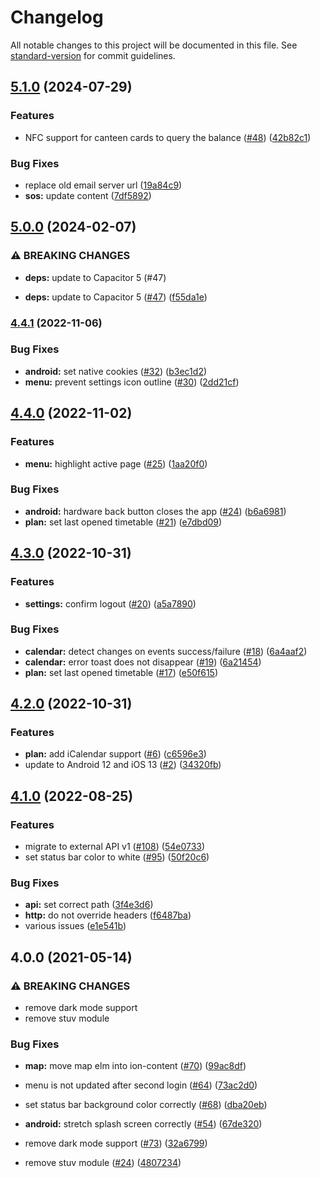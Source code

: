 # Changelog

All notable changes to this project will be documented in this file. See [standard-version](https://github.com/conventional-changelog/standard-version) for commit guidelines.

## [5.1.0](https://github.com/dhbw-vs/app/compare/v5.0.0...v5.1.0) (2024-07-29)


### Features

* NFC support for canteen cards to query the balance ([#48](https://github.com/dhbw-vs/app/issues/48)) ([42b82c1](https://github.com/dhbw-vs/app/commit/42b82c1b7360fa62ac93696d2775e4176f8edff8))


### Bug Fixes

* replace old email server url ([19a84c9](https://github.com/dhbw-vs/app/commit/19a84c9527ffd2b1d6868f251d8b60fe8c29ed79))
* **sos:** update content ([7df5892](https://github.com/dhbw-vs/app/commit/7df5892a4b2c9a5b5ad7efc98fd8f34c640f44a2))

## [5.0.0](https://github.com/dhbw-vs/app/compare/v4.4.1...v5.0.0) (2024-02-07)


### ⚠ BREAKING CHANGES

* **deps:** update to Capacitor 5 (#47)

* **deps:** update to Capacitor 5 ([#47](https://github.com/dhbw-vs/app/issues/47)) ([f55da1e](https://github.com/dhbw-vs/app/commit/f55da1e147279512c74a633c4aadf236f3c237b2))

### [4.4.1](https://github.com/dhbw-vs/app/compare/v4.4.0...v4.4.1) (2022-11-06)


### Bug Fixes

* **android:** set native cookies ([#32](https://github.com/dhbw-vs/app/issues/32)) ([b3ec1d2](https://github.com/dhbw-vs/app/commit/b3ec1d289b2e2efb18b4834a9fdfe991d21c4a7f))
* **menu:** prevent settings icon outline ([#30](https://github.com/dhbw-vs/app/issues/30)) ([2dd21cf](https://github.com/dhbw-vs/app/commit/2dd21cf61c4d431df9294a5267b8efa574c69556))

## [4.4.0](https://github.com/dhbw-vs/app/compare/v4.3.0...v4.4.0) (2022-11-02)


### Features

* **menu:** highlight active page ([#25](https://github.com/dhbw-vs/app/issues/25)) ([1aa20f0](https://github.com/dhbw-vs/app/commit/1aa20f09bc45d6da8f7e1d1db906a6faa5f28f82))


### Bug Fixes

* **android:** hardware back button closes the app ([#24](https://github.com/dhbw-vs/app/issues/24)) ([b6a6981](https://github.com/dhbw-vs/app/commit/b6a69810520a24ddeb95aacd2164dd41bdf09738))
* **plan:** set last opened timetable ([#21](https://github.com/dhbw-vs/app/issues/21)) ([e7dbd09](https://github.com/dhbw-vs/app/commit/e7dbd09e944528233f4bc67d108c4de89e8e3086))

## [4.3.0](https://github.com/dhbw-vs/app/compare/v4.2.0...v4.3.0) (2022-10-31)


### Features

* **settings:** confirm logout ([#20](https://github.com/dhbw-vs/app/issues/20)) ([a5a7890](https://github.com/dhbw-vs/app/commit/a5a7890856bdc5cd7686e6c24da156056acbab4f))


### Bug Fixes

* **calendar:** detect changes on events success/failure ([#18](https://github.com/dhbw-vs/app/issues/18)) ([6a4aaf2](https://github.com/dhbw-vs/app/commit/6a4aaf2e8daf982fd0e12fb6a1cfd067c1102b57))
* **calendar:** error toast does not disappear ([#19](https://github.com/dhbw-vs/app/issues/19)) ([6a21454](https://github.com/dhbw-vs/app/commit/6a21454a394a2a9e92bf5f2bc4fcf139b8439aa8))
* **plan:** set last opened timetable ([#17](https://github.com/dhbw-vs/app/issues/17)) ([e50f615](https://github.com/dhbw-vs/app/commit/e50f6159df3e8c8391ea464d077a387b6866d017))

## [4.2.0](https://github.com/dhbw-vs/app/compare/v4.1.0...v4.2.0) (2022-10-31)


### Features

* **plan:** add iCalendar support ([#6](https://github.com/dhbw-vs/app/issues/6)) ([c6596e3](https://github.com/dhbw-vs/app/commit/c6596e3252ebe83b1cf58e222573d843dfc5484d))
* update to Android 12 and iOS 13 ([#2](https://github.com/dhbw-vs/app/issues/2)) ([34320fb](https://github.com/dhbw-vs/app/commit/34320fb508d2657230b0bba097826f0840db6ecb))

## [4.1.0](https://github.com/robingenz/dhbw-vs-app/compare/v4.0.0...v4.1.0) (2022-08-25)


### Features

* migrate to external API v1 ([#108](https://github.com/robingenz/dhbw-vs-app/issues/108)) ([54e0733](https://github.com/robingenz/dhbw-vs-app/commit/54e07338f0b7f25429312deff5154b30f793962a))
* set status bar color to white ([#95](https://github.com/robingenz/dhbw-vs-app/issues/95)) ([50f20c6](https://github.com/robingenz/dhbw-vs-app/commit/50f20c6a2ca3fc2d8cf0bd062763034df16e16ed))


### Bug Fixes

* **api:** set correct path ([3f4e3d6](https://github.com/robingenz/dhbw-vs-app/commit/3f4e3d6e21d74a39ce8bbc36966ba7dfe7512c47))
* **http:** do not override headers ([f6487ba](https://github.com/robingenz/dhbw-vs-app/commit/f6487ba31102e51e02f63b91655b1b62126c3ab9))
* various issues ([e1e541b](https://github.com/robingenz/dhbw-vs-app/commit/e1e541b42f66c15d3de95d217a0a4f08486dcf05))

## 4.0.0 (2021-05-14)


### ⚠ BREAKING CHANGES

* remove dark mode support
* remove stuv module

### Bug Fixes

* **map:** move map elm into ion-content ([#70](https://github.com/robingenz/dhbw-vs-app/issues/70)) ([99ac8df](https://github.com/robingenz/dhbw-vs-app/commit/99ac8df6989f3cf839680503d10929b245c77bce))
* menu is not updated after second login ([#64](https://github.com/robingenz/dhbw-vs-app/issues/64)) ([73ac2d0](https://github.com/robingenz/dhbw-vs-app/commit/73ac2d0cd71922f3f7067e69556c33b2b42abded))
* set status bar background color correctly ([#68](https://github.com/robingenz/dhbw-vs-app/issues/68)) ([dba20eb](https://github.com/robingenz/dhbw-vs-app/commit/dba20eba54cd9aaa41fa500fa78de94120fddf6b))      
* **android:** stretch splash screen correctly ([#54](https://github.com/robingenz/dhbw-vs-app/issues/54)) ([67de320](https://github.com/robingenz/dhbw-vs-app/commit/67de32043e9b6dd87415273697ed1dc96baed937))   


* remove dark mode support ([#73](https://github.com/robingenz/dhbw-vs-app/issues/73)) ([32a6799](https://github.com/robingenz/dhbw-vs-app/commit/32a6799c5de520ec0a679596270690d2d5629cd7))
* remove stuv module ([#24](https://github.com/robingenz/dhbw-vs-app/issues/24)) ([4807234](https://github.com/robingenz/dhbw-vs-app/commit/480723433df313f40b2ced24810db3ac2a37f015))

